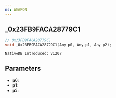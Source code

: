 ```yaml
---
ns: WEAPON
---
```

## _0x23FB9FACA28779C1

```c
// 0x23FB9FACA28779C1
void _0x23FB9FACA28779C1(Any p0, Any p1, Any p2);
```

```
NativeDB Introduced: v1207
```

## Parameters
* **p0**:
* **p1**:
* **p2**:
